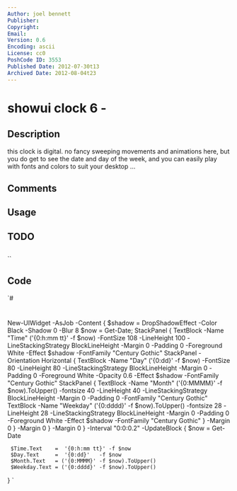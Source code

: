 ```yaml
---
Author: joel bennett
Publisher: 
Copyright: 
Email: 
Version: 0.6
Encoding: ascii
License: cc0
PoshCode ID: 3553
Published Date: 2012-07-30t13
Archived Date: 2012-08-04t23
---
```


# showui clock 6 - 

## Description

this clock is digital.  no fancy sweeping movements and animations here, but you do get to see the date and day of the week, and you can easily play with fonts and colors to suit your desktop …

## Comments



## Usage



## TODO



## 

``

## Code

`#
 #
 New-UIWidget -AsJob -Content {
     $shadow = DropShadowEffect -Color Black -Shadow 0 -Blur 8
     $now = Get-Date;
     StackPanel {
         TextBlock -Name "Time" ('{0:h:mm tt}' -f $now) -FontSize 108 -LineHeight 100 -LineStackingStrategy BlockLineHeight -Margin 0 -Padding 0 -Foreground White -Effect $shadow -FontFamily "Century Gothic"
         StackPanel -Orientation Horizontal {
             TextBlock -Name "Day" ('{0:dd}' -f $now) -FontSize 80 -LineHeight 80 -LineStackingStrategy BlockLineHeight -Margin 0 -Padding 0 -Foreground White -Opacity 0.6 -Effect $shadow -FontFamily "Century Gothic"
             StackPanel {
                 TextBlock -Name "Month" ('{0:MMMM}' -f $now).ToUpper() -fontsize 40 -LineHeight 40 -LineStackingStrategy BlockLineHeight -Margin 0 -Padding 0 -FontFamily "Century Gothic"
                 TextBlock -Name "Weekday" ('{0:dddd}' -f $now).ToUpper() -fontsize 28 -LineHeight 28 -LineStackingStrategy BlockLineHeight -Margin 0 -Padding 0 -Foreground White -Effect $shadow -FontFamily "Century Gothic"
             } -Margin 0
         } -Margin 0
     } -Margin 0
 } -Interval "0:0:0.2" -UpdateBlock {
     $now = Get-Date
 
     $Time.Text    =  '{0:h:mm tt}' -f $now
     $Day.Text     =  '{0:dd}'   -f $now
     $Month.Text   = ('{0:MMMM}' -f $now).ToUpper()
     $Weekday.Text = ('{0:dddd}' -f $now).ToUpper()
 }
`

